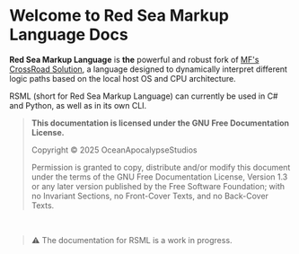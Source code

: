 # Welcome to Red Sea Markup Language Docs
**Red Sea Markup Language** is **the** powerful and robust fork of [MF's CrossRoad Solution](https://mf366-coding.github.io/documentation/mfroad/mfroad_1.0.html), a language designed to dynamically interpret different logic paths based on the local host OS and CPU architecture.

RSML (short for Red Sea Markup Language) can currently be used in C# and Python, as well as in its own CLI.

> **This documentation is licensed under the GNU Free Documentation License.**
>
> Copyright &copy; 2025  OceanApocalypseStudios
> 
> Permission is granted to copy, distribute and/or modify this document
> under the terms of the GNU Free Documentation License, Version 1.3
> or any later version published by the Free Software Foundation;
> with no Invariant Sections, no Front-Cover Texts, and no Back-Cover Texts.

<br />

> ⚠ The documentation for RSML is a work in progress.

